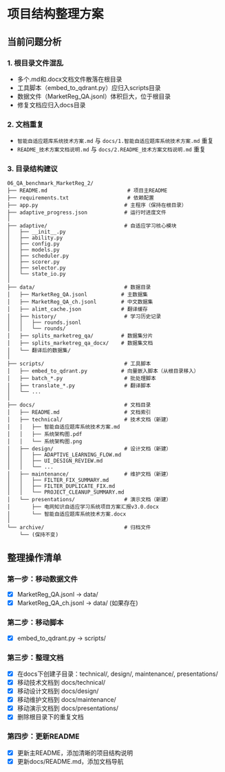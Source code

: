 # 项目结构整理方案

## 当前问题分析

### 1. 根目录文件混乱
- 多个.md和.docx文档文件散落在根目录
- 工具脚本（embed_to_qdrant.py）应归入scripts目录
- 数据文件（MarketReg_QA.jsonl）体积巨大，位于根目录
- 修复文档应归入docs目录

### 2. 文档重复
- `智能自适应题库系统技术方案.md` 与 `docs/1.智能自适应题库系统技术方案.md` 重复
- `README_技术方案文档说明.md` 与 `docs/2.README_技术方案文档说明.md` 重复

### 3. 目录结构建议

```
06_QA_benchmark_MarketReg_2/
├── README.md                          # 项目主README
├── requirements.txt                   # 依赖配置
├── app.py                            # 主程序（保持在根目录）
├── adaptive_progress.json            # 运行时进度文件
│
├── adaptive/                         # 自适应学习核心模块
│   ├── __init__.py
│   ├── ability.py
│   ├── config.py
│   ├── models.py
│   ├── scheduler.py
│   ├── scorer.py
│   ├── selector.py
│   └── state_io.py
│
├── data/                             # 数据目录
│   ├── MarketReg_QA.jsonl           # 主数据集
│   ├── MarketReg_QA_ch.jsonl        # 中文数据集
│   ├── alimt_cache.json             # 翻译缓存
│   ├── history/                      # 学习历史记录
│   │   ├── rounds.jsonl
│   │   └── rounds/
│   ├── splits_marketreg_qa/         # 数据集分片
│   ├── splits_marketreg_qa_docx/    # 数据集文档
│   └── 翻译后的数据集/
│
├── scripts/                          # 工具脚本
│   ├── embed_to_qdrant.py           # 向量嵌入脚本（从根目录移入）
│   ├── batch_*.py                    # 批处理脚本
│   ├── translate_*.py                # 翻译脚本
│   └── ...
│
├── docs/                             # 文档目录
│   ├── README.md                     # 文档索引
│   ├── technical/                    # 技术文档（新建）
│   │   ├── 智能自适应题库系统技术方案.md
│   │   ├── 系统架构图.pdf
│   │   └── 系统架构图.png
│   ├── design/                       # 设计文档（新建）
│   │   ├── ADAPTIVE_LEARNING_FLOW.md
│   │   ├── UI_DESIGN_REVIEW.md
│   │   └── ...
│   ├── maintenance/                  # 维护文档（新建）
│   │   ├── FILTER_FIX_SUMMARY.md
│   │   ├── FILTER_DUPLICATE_FIX.md
│   │   └── PROJECT_CLEANUP_SUMMARY.md
│   └── presentations/                # 演示文档（新建）
│       ├── 电网知识自适应学习系统项目方案汇报v3.0.docx
│       └── 智能自适应题库系统技术方案.docx
│
└── archive/                          # 归档文件
    └── (保持不变)

```

## 整理操作清单

### 第一步：移动数据文件
- [x] MarketReg_QA.jsonl → data/
- [x] MarketReg_QA_ch.jsonl → data/ (如果存在)

### 第二步：移动脚本
- [x] embed_to_qdrant.py → scripts/

### 第三步：整理文档
- [x] 在docs下创建子目录：technical/, design/, maintenance/, presentations/
- [x] 移动技术文档到 docs/technical/
- [x] 移动设计文档到 docs/design/
- [x] 移动维护文档到 docs/maintenance/
- [x] 移动演示文档到 docs/presentations/
- [x] 删除根目录下的重复文档

### 第四步：更新README
- [x] 更新主README，添加清晰的项目结构说明
- [x] 更新docs/README.md，添加文档导航
